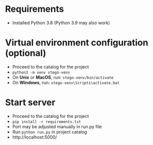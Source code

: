 # Requirements
- Installed Python 3.8 (Python 3.9 may also work)

# Virtual environment configuration (optional)
- Proceed to the catalog for the project
- `python3 -m venv stego-venv`
- On **Unix** or **MacOS**, run: `stego-venv/bin/activate`
- On **Windows**, run: `stego-venv\Scripts\activate.bat`

# Start server
- Proceed to the catalog for the project
- `pip install -r requirements.txt`
- Port may be adjusted manually in run.py file
- Run `python run.py` in project catalog
- http://localhost:5000/